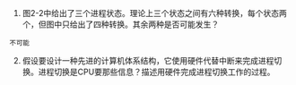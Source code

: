 1. 图2-2中给出了三个进程状态。理论上三个状态之间有六种转换，每个状态两个，但图中只给出了四种转换。其余两种是否可能发生？
```
不可能
```
2. 假设要设计一种先进的计算机体系结构，它使用硬件代替中断来完成进程切换。进程切换是CPU要那些信息？描述用硬件完成进程切换工作的过程。
```

```